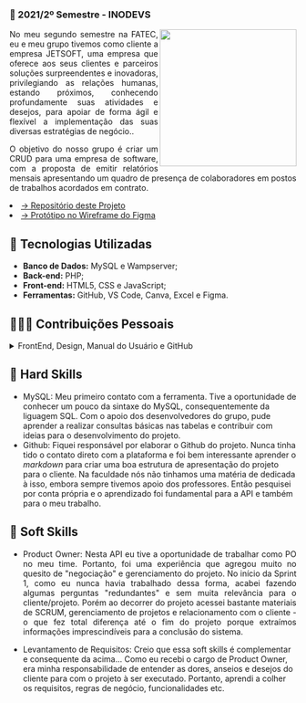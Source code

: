   ### 📍 2021/2º Semestre - INODEVS 
  <img align="right" src="https://user-images.githubusercontent.com/82103455/196815906-0dac1fb3-67a3-495f-bc2a-57d7e393e3f5.jpg" height="240px">
 <p align="justify">No meu segundo semestre na FATEC, eu e meu grupo tivemos como cliente a empresa JETSOFT, uma empresa que oferece aos seus clientes e parceiros soluções surpreendentes e inovadoras, privilegiando as relações humanas, estando próximos, conhecendo profundamente suas atividades e desejos, para apoiar de forma ágil e flexível a implementação das suas diversas estratégias de negócio..</p>
<p align="justify">O objetivo do nosso grupo é criar um CRUD para uma empresa de software, com a proposta de emitir relatórios mensais apresentando um quadro de presença de colaboradores em postos de trabalhos acordados em contrato.</p>


 <li><a href="https://github.com/Inodevs/Inodevs">→ Repositório deste Projeto</a></li> 
  <li><a href="https://www.figma.com/proto/tipWpDl8AF1pPSGCAsVdGA/Untitled?node-id=94%3A2&scaling=scale-down-width&page-id=91%3A2&starting-point-node-id=94%3A2">→ Protótipo no Wireframe do Figma</a></li> 
 
## 🔧 Tecnologias Utilizadas
- **Banco de Dados:** MySQL e Wampserver;
- **Back-end:** PHP;
- **Front-end:** HTML5, CSS e JavaScript;
- **Ferramentas:** GitHub, VS Code, Canva, Excel e Figma.

## 👨🏻‍💻 Contribuições Pessoais

<details>
  <summary> FrontEnd, Design, Manual do Usuário e GitHub </summary>
<p align="justify">Dei o pontapé inicial do front-end e design do site, elaborei os wireframes das telas no figma e até no WIX para ter mais noção de recursos de UX, sempre em acordo com todos do grupo. Também contribui com a criação do manual do usuário e elaboração do repositório no github.</p>
 
  <details><summary> Alguns códigos que contribui: </summary>
  
  ```
  
<div class="site">
    <div id="cabecalho">
        <div class= " menu-principal ">
            <img class= "imagem" src="../img/perfil.jpg" alt=" Logo Inodevs">
            <br>
            <br>
            <a href="#conteudo-principal">Quem somos</a>
            <a href="#conteudo-secundario">Serviços</a>
            <a href="#rodape">Fale conosco</a>
        </div>
    </div>

    <div id="conteudo">
        <div id="conteudo-principal">
            <h1>Quem somos</h1>
             Somos uma empresa de tecnologia que esta iniciando sua jornada. <br>
             Nossa equipe é composta por um grupo de sete alunos do curso matutino de análise e desenvolvimento de <br> 
             sistemas da Fatec de São José dos Campos. 
            <br>
            <br>
            <br>
            <img class= "perfis" src="../img/imagem3.jpg" title="Scrum master Kauã Renó" alt="Scrum master Kauã Renó ">
            <img class= "perfis" src="../img/imagem7.jpg" title="Product Owner Luiz Habaeb" alt=" Product Owner Luiz Habaeb ">
            <img class= "perfis" src="../img/imagem6.jpg" title="Desenvolvedor Gustavo Kenji" alt=" Desenvolvedor Gustavo Kenji ">
            <img class= "perfis" src="../img/imagem1.jpg" title="Desenvolvedora Júlia Maria" alt=" Desenvolvedora Júlia Maria ">
            <img class= "perfis" src="../img/imagem2.jpg" title=" Desenvolvedora Júlia Rafaela" alt=" Desenvolvedora Júlia Rafaela ">
            <img class= "perfis" src="../img/imagem4.jpg" title="Desenvolvedor Luis Henrique" alt=" Desenvolvedor Luis Henrique ">
            <img class= "perfis" src="../img/imagem5.jpg" title="Desenvolvedora Maria Eduarda" alt=" Desenvolvedora Maria Eduarda ">
        </div>
    </div>

    <br>
    <br>
    <div id="rodape">

        <h1>Fale conosco:</h1>
        <p id="telefone-email">
            Inodevs.contact@gmail.com: <a href="mailto: Inodevs.contact@gmail.com?Subject=Título%20da%20mensagem" target="_blank">Enviar email</a> 
            <br>
            <br>
            Github: <a href="https://github.com/Inodevs" target="_blank">  Inodevs</a>
            <br>
        </p>
        <p id="endereco">
            <br>
            São José dos Campos - SP
        </p>
        <p>
            <a id="voltar" href="../php/controle.php">Voltar para o menu</a>
        </p>
        <b>        
            <small id="copyright">
            &copy; Inodevs Ltda. Todos os Direitos Reservados.
            </small>
        </b>
    </div>

</div>
    
    // CSS
    
    /*imagem de fundo*/
body {
    background-image: url(../img/fundo.jpg);
    background-repeat: no-repeat ;
    background-size: 100%;
    background-attachment: fixed;
    color: #333;
    margin-bottom: 50px;
    margin-top: 50px;
}

/*fundo branco no texto*/
.site{
    width: 70%;
    background-color: white;
    margin: 0 auto;
    height: auto;
}

.perfis{
    width: 80px;
    height: 80px;

}
/*.php{
    width: 120px;
    height: 80px;
}
/*.php{
    width: 230px;
    height: 120px;
}*/
.imagem{
    width: 300px;
    height: 300px;  
}

body, input, select, textarea {
    font-family: "Segoe UI";
    text-align: center;
}

a{
    border-radius: 6px; 
    padding:5px;
    text-decoration: none;
    text-align:center;	
    color:#ccc;
    background: rgb(95, 93, 98);	
    width:120px;  
    height:24px;
}

a:hover {
    color: #000;
    text-decoration: none;
}

p {
    font-size: 16px;
    margin-bottom: 1.5em;
    line-height: 1.4em;
    font-family: Marker Felt, fantasy;
}

#conteudo-principal h1 {
    font-size: 36px;
    margin-bottom: 0.5em;
   font-family: Marker Felt, fantasy;
}

#conteudo-principal h2,
#conteudo-secundario h1 {
    font-size: 24px;
    margin-bottom: 0.5em;
    font-family: Marker Felt, fantasy;
}

#conteudo-secundario p {
    font-size: 14px;
}

#rodape h1{
    font-size: 24px;
    margin-bottom: 0.5em;
    font-family: Marker Felt, fantasy;
}

#rodape {
    padding-bottom: 25px;
}

.menu-principal{
    margin: 0 auto;
    padding-top: 25px;
}

li {
    list-style-type: none;
}

.php{
    width: 200px;
    height: 100px; 
}

#voltar {
    color: black;
}

@media screen and (max-width: 480px) {     
    #rodape h1{
        font-size: 12px;
    }

    #conteudo-secundario p {
        font-size: 6.5px;
    }

    #conteudo-principal h2,
    #conteudo-secundario h1 {
        font-size: 16px;
    }

    p {
        font-size: 12px;
    }
    
    #conteudo-principal h1 {
        font-size: 20px;
    }

    .imagem{
        width: 175px;
        height: 150px;  
    }

    #copyright{
        font-size: 10px;
    }

    .site{
        width: 80%;
    }

    .perfis{
        width: 60px;
        height: 60px;
    }

    body {
        margin-bottom: 25px;
        margin-top: 25px;
        background-size: 230%;
    }

}
  
  ```
 
  </details>    
    
  <details><summary> Complementando... </summary>
  <p align="justify">Vale destacar também que foi meu primeiro ano na FATEC, fazendo um curso de tecnologia e participando de um projeto que, embora acadêmico, possui responsabilidades relevantes e tem alta dimensão de aprendizado. No início do semestre me lembro de ficar com receio de não conseguir realizar um bom trabalho, mas foi ai que surgiu o aprendizado diário com o time, professores e colegas de sala. Ali comecei a aprender o compromisso com as Dailys e a importância destas, aprendi como funcionava o SCRUM, ou seja, até eu chegar  no Manual do Usuário, Elaboração do Github e "desenho" dos Wireframes (como citei antes) foram muitas horas dedicadas de pesquisa, aprendi a pesquisa e pude contribuir com o grupo aplicando todo o conteúdo que absorvi durante o semestre para contribuir com os itens que citei até aqui. </p>
  </details>
</details>
 
## 🔹 Hard Skills
- MySQL: Meu primeiro contato com a ferramenta. Tive a oportunidade de conhecer um pouco da sintaxe do MySQL, consequentemente da liguagem SQL. Com o apoio dos desenvolvedores do grupo, pude aprender a realizar consultas básicas nas tabelas e contribuir com ideias para o desenvolvimento do projeto.
- Github: Fiquei responsável por elaborar o Github do projeto. Nunca tinha tido o contato direto com a plataforma e foi bem interessante aprender o _markdown_ para criar uma boa estrutura de apresentação do projeto para o cliente. Na faculdade nós não tinhamos uma matéria de dedicada à isso, embora sempre tivemos apoio dos professores. Então pesquisei por conta própria e o aprendizado foi fundamental para  a API e também para o meu trabalho.

## 🔹 Soft Skills
- <p align="justify">Product Owner: Nesta API eu tive a oportunidade de trabalhar como PO no meu time. Portanto, foi uma experiência que agregou muito no quesito de "negociação" e gerenciamento do projeto. No início da Sprint 1, como eu nunca havia trabalhado dessa forma, acabei fazendo algumas perguntas "redundantes" e sem muita relevância para o cliente/projeto. Porém ao decorrer do projeto acessei bastante materiais de SCRUM, gerenciamento de projetos e relacionamento com o cliente - o que fez total diferença até o fim do projeto porque extraímos informações imprescindíveis para a conclusão do sistema.
- Levantamento de Requisitos: Creio que essa soft skills é complementar e consequente da acima... Como eu recebi o cargo de Product Owner, era minha responsabilidade de entender as dores, anseios e desejos do cliente para com o projeto à ser executado. Portanto, aprendi a colher os requisitos, regras de negócio, funcionalidades etc.

 
 
